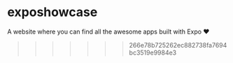 # exposhowcase

A website where you can find all the awesome apps built with Expo ❤️

> > > > > > > 266e78b725262ec882738fa7694bc3519e9984e3
